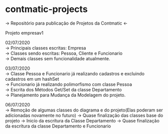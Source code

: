 # contmatic-projects
-> Repositório para publicação de Projetos da Contmatic &lt;-

Projeto empresav1 <p>
  02/07/2020 <br>
  -> Principais classes escritas: Empresa<br>
  -> Classes sendo escritas: Pessoa, Cliente e Funcionario<br>
  -> Demais classes sem funcionalidade atualmente.<br>
  
  03/07/2020<br>
   -> Classe Pessoa e Funcionario já realizando cadastros e excluindo cadastros em um hashSet<br>
   -> Funcionario já realizando polimorfismo com classe Pessoa<br>
   -> Escrita dos Métodos Get/Set da classe Departamento<br>
   -> Planejamento para Mudança da Modelagem do projeto.<br>
   
   06/07/2020<br>
    -> Remoção de algumas classes do diagrama e do projeto(Elas poderam ser adicionadas novamente no futuro)
    -> Quase finalização das classes base do projeto
    -> Inicío da escrítura da Classe Departamento
    -> Quase finalização da escrítura da classe Departamento e Funcionario
